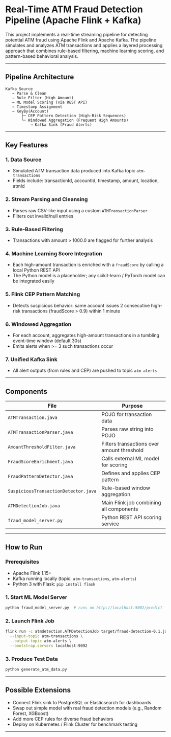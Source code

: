 # Real-Time ATM Fraud Detection Pipeline (Apache Flink + Kafka)

This project implements a real-time streaming pipeline for detecting potential ATM fraud using Apache Flink and Apache Kafka. The pipeline simulates and analyzes ATM transactions and applies a layered processing approach that combines rule-based filtering, machine learning scoring, and pattern-based behavioral analysis.

---

## Pipeline Architecture

```
Kafka Source
   → Parse & Clean
   → Rule Filter (High Amount)
   → ML Model Scoring (via REST API)
   → Timestamp Assignment
   → KeyBy(Account)
       ├─ CEP Pattern Detection (High-Risk Sequences)
       └─ Windowed Aggregation (Frequent High Amounts)
           → Kafka Sink (Fraud Alerts)
```

---

## Key Features

### 1. **Data Source**
- Simulated ATM transaction data produced into Kafka topic `atm-transactions`
- Fields include: transactionId, accountId, timestamp, amount, location, atmId

### 2. **Stream Parsing and Cleansing**
- Parses raw CSV-like input using a custom `ATMTransactionParser`
- Filters out invalid/null entries

### 3. **Rule-Based Filtering**
- Transactions with amount > 1000.0 are flagged for further analysis

### 4. **Machine Learning Score Integration**
- Each high-amount transaction is enriched with a `fraudScore` by calling a local Python REST API
- The Python model is a placeholder; any scikit-learn / PyTorch model can be integrated easily

### 5. **Flink CEP Pattern Matching**
- Detects suspicious behavior: same account issues 2 consecutive high-risk transactions (fraudScore > 0.9) within 1 minute

### 6. **Windowed Aggregation**
- For each account, aggregates high-amount transactions in a tumbling event-time window (default 30s)
- Emits alerts when >= 3 such transactions occur

### 7. **Unified Kafka Sink**
- All alert outputs (from rules and CEP) are pushed to topic `atm-alerts`

---

## Components

| File | Purpose |
|------|---------|
| `ATMTransaction.java` | POJO for transaction data |
| `ATMTransactionParser.java` | Parses raw string into POJO |
| `AmountThresholdFilter.java` | Filters transactions over amount threshold |
| `FraudScoreEnrichment.java` | Calls external ML model for scoring |
| `FraudPatternDetector.java` | Defines and applies CEP pattern |
| `SuspiciousTransactionDetector.java` | Rule-based window aggregation |
| `ATMDetectionJob.java` | Main Flink job combining all components |
| `fraud_model_server.py` | Python REST API scoring service |

---

## How to Run

### Prerequisites
- Apache Flink 1.15+
- Kafka running locally (topic: `atm-transactions`, `atm-alerts`)
- Python 3 with Flask: `pip install flask`

### 1. Start ML Model Server
```bash
python fraud_model_server.py  # runs on http://localhost:5002/predict
```

### 2. Launch Flink Job
```bash
flink run -c atmdetection.ATMDetectionJob target/fraud-detection-0.1.jar \
  --input-topic atm-transactions \
  --output-topic atm-alerts \
  --bootstrap.servers localhost:9092
```

### 3. Produce Test Data
```bash
python generate_atm_data.py
```

---

## Possible Extensions
- Connect Flink sink to PostgreSQL or Elasticsearch for dashboards
- Swap out simple model with real fraud detection models (e.g., Random Forest, XGBoost)
- Add more CEP rules for diverse fraud behaviors
- Deploy on Kubernetes / Flink Cluster for benchmark testing
---
